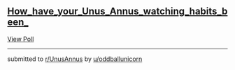 ## [How_have_your_Unus_Annus_watching_habits_been_](https://www.reddit.com/r/UnusAnnus/comments/jrt9lo/how_have_your_unus_annus_watching_habits_been/)


[View Poll](https://www.reddit.com/poll/jrt9lo)

---

submitted to [r/UnusAnnus](https://www.reddit.com/r/UnusAnnus) by [u/oddballunicorn](https://www.reddit.com/user/oddballunicorn)
